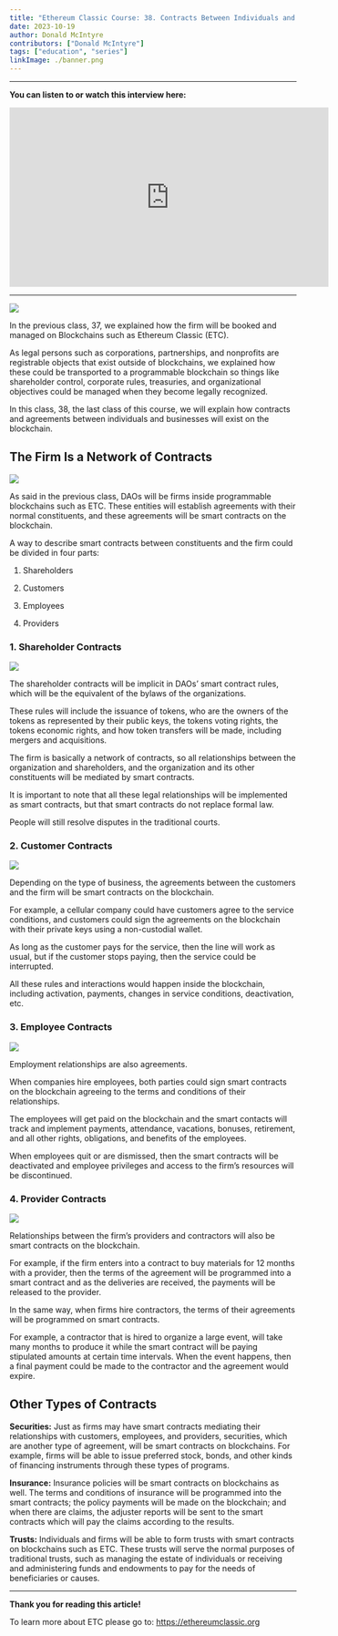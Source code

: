 ```yaml
---
title: "Ethereum Classic Course: 38. Contracts Between Individuals and Businesses on the Blockchain"
date: 2023-10-19
author: Donald McIntyre
contributors: ["Donald McIntyre"]
tags: ["education", "series"]
linkImage: ./banner.png
---
```


---
**You can listen to or watch this interview here:**

<iframe width="560" height="315" src="https://www.youtube.com/embed/8T_fHNsm_nM?si=89S4yVfgmc1ZyWR6" title="YouTube video player" frameborder="0" allow="accelerometer; autoplay; clipboard-write; encrypted-media; gyroscope; picture-in-picture; web-share" allowfullscreen></iframe>

---

![](./1.png)

In the previous class, 37, we explained how the firm will be booked and managed on Blockchains such as Ethereum Classic (ETC).

As legal persons such as corporations, partnerships, and nonprofits are registrable objects that exist outside of blockchains, we explained how these could be transported to a programmable blockchain so things like shareholder control, corporate rules, treasuries, and organizational objectives could be managed when they become legally recognized.

In this class, 38, the last class of this course, we will explain how contracts and agreements between individuals and businesses will exist on the blockchain.

## The Firm Is a Network of Contracts

![](./2.png)

As said in the previous class, DAOs will be firms inside programmable blockchains such as ETC. These entities will establish agreements with their normal constituents, and these agreements will be smart contracts on the blockchain.

A way to describe smart contracts between constituents and the firm could be divided in four parts:

1. Shareholders

2. Customers

3. Employees

4. Providers

### 1. Shareholder Contracts

![](./3.png)

The shareholder contracts will be implicit in DAOs’ smart contract rules, which will be the equivalent of the bylaws of the organizations.

These rules will include the issuance of tokens, who are the owners of the tokens as represented by their public keys, the tokens voting rights, the tokens economic rights, and how token transfers will be made, including mergers and acquisitions.

The firm is basically a network of contracts, so all relationships between the organization and shareholders, and the organization and its other constituents will be mediated by smart contracts.

It is important to note that all these legal relationships will be implemented as smart contracts, but that smart contracts do not replace formal law.

People will still resolve disputes in the traditional courts.

### 2. Customer Contracts

![](./4.png)

Depending on the type of business, the agreements between the customers and the firm will be smart contracts on the blockchain.

For example, a cellular company could have customers agree to the service conditions, and customers could sign the agreements on the blockchain with their private keys using a non-custodial wallet.

As long as the customer pays for the service, then the line will work as usual, but if the customer stops paying, then the service could be interrupted.

All these rules and interactions would happen inside the blockchain, including activation, payments, changes in service conditions, deactivation, etc.

### 3. Employee Contracts

![](./5.png)

Employment relationships are also agreements. 

When companies hire employees, both parties could sign smart contracts on the blockchain agreeing to the terms and conditions of their relationships.

The employees will get paid on the blockchain and the smart contacts will track and implement payments, attendance, vacations, bonuses, retirement, and all other rights, obligations, and benefits of the employees.

When employees quit or are dismissed, then the smart contracts will be deactivated and employee privileges and access to the firm’s resources will be discontinued.

### 4. Provider Contracts

![](./6.png)

Relationships between the firm’s providers and contractors will also be smart contracts on the blockchain.

For example, if the firm enters into a contract to buy materials for 12 months with a provider, then the terms of the agreement will be programmed into a smart contract and as the deliveries are received, the payments will be released to the provider.

In the same way, when firms hire contractors, the terms of their agreements will be programmed on smart contracts. 

For example, a contractor that is hired to organize a large event, will take many months to produce it while the smart contract will be paying stipulated amounts at certain time intervals. When the event happens, then a final payment could be made to the contractor and the agreement would expire.

## Other Types of Contracts

**Securities:** Just as firms may have smart contracts mediating their relationships with customers, employees, and providers, securities, which are another type of agreement, will be smart contracts on blockchains. For example, firms will be able to issue preferred stock, bonds, and other kinds of financing instruments through these types of programs.

**Insurance:** Insurance policies will be smart contracts on blockchains as well. The terms and conditions of insurance will be programmed into the smart contracts; the policy payments will be made on the blockchain; and when there are claims, the adjuster reports will be sent to the smart contracts which will pay the claims according to the results.

**Trusts:** Individuals and firms will be able to form trusts with smart contracts on blockchains such as ETC. These trusts will serve the normal purposes of traditional trusts, such as managing the estate of individuals or receiving and administering funds and endowments to pay for the needs of beneficiaries or causes.

---

**Thank you for reading this article!**

To learn more about ETC please go to: https://ethereumclassic.org
